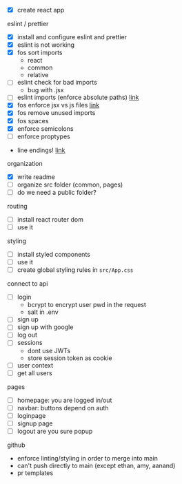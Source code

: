 - [x] create react app

eslint / prettier

- [x] install and configure eslint and prettier
- [x] eslint is not working
- [x] fos sort imports
  - react
  - common 
  - relative
- [ ] eslint check for bad imports
  - bug with .jsx
- [ ] eslint imports (enforce absolute paths) [link](https://www.npmjs.com/package/eslint-plugin-no-relative-import-paths)
- [x] fos enforce jsx vs js files [link](https://github.com/jsx-eslint/eslint-plugin-react)
- [x] fos remove unused imports
- [x] fos spaces
- [x] enforce semicolons
- [ ] enforce proptypes

- line endings! [link](https://prettier.io/docs/en/options#end-of-line) 

organization

- [x] write readme
- [ ] organize src folder (common, pages)
- [ ] do we need a public folder?

routing

- [ ] install react router dom
- [ ] use it

styling

- [ ] install styled components
- [ ] use it
- [ ] create global styling rules in `src/App.css`

connect to api

- [ ] login
  - bcrypt to encrypt user pwd in the request
  - salt in .env
- [ ] sign up
- [ ] sign up with google
- [ ] log out
- [ ] sessions
  - dont use JWTs
  - store session token as cookie
- [ ] user context
- [ ] get all users

pages

- [ ] homepage: you are logged in/out
- [ ] navbar: buttons depend on auth
- [ ] loginpage
- [ ] signup page
- [ ] logout are you sure popup

github

- enforce linting/styling in order to merge into main
- can't push directly to main (except ethan, amy, aanand)
- pr templates
